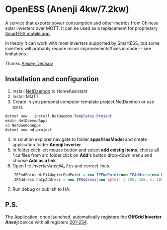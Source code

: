 # OpenESS (Anenji 4kw/7.2kw)

A service that exports power consumption and other metrics from Chinese solar inverters over MQTT. It can be used as a replacement for proprietary [SmartESS mobile app](https://play.google.com/store/apps/details?id=com.eybond.smartclient.ess).

In theory it can work with most inverters supported by SmartESS, but some inverters will probably require minor improvements/fixes in code -- see limitations.

Thanks [Alexey Denisov](https://github.com/alexeyden/openess)

## Installation and configuration

1. Install [NetDaemon](https://netdaemon.xyz/) to HomeAssistant
2. Install MQTT.
3. Create in you personal computer template project NetDaemon or use exist.

``` powershell
dotnet new --install NetDaemon.Templates.Project
mkdir NetDaemonApps
cd NetDaemonApps
dotnet new nd-project
```

4. In solution explorer navigate to folder <b>apps/HasModel</b> and create application folder <b>Anenji Inverter</b>.
5. In folder click left mouse button and select <b>add existig items</b>, choise all *.cs files from src folder,click on <b>Add</b>'s button drop-down menu and choose <b>Add as a link</b>
6. Open file <i>InverterAnenji4_7.cs</i> and correct lines.

``` C#
    IPEndPoint WiFiAdapterEndPoint = new IPEndPoint(new IPAddress(new byte[] { 192, 168, 1, 128 }), 58899);
    IPAddress haIpAddress = new IPAddress(new byte[] { 192, 168, 1, 100 });

```
7. Run debug or publish to HA.

## P.S.

The Application, once launched, automatically registers the <b> OffGrid Inverter Anenji </b> device with all registers [201-234]( https://github.com/HotNoob/PythonProtocolGateway/blob/main/protocols/eg4/eg4_3000ehv_v1.holding_registry_map.csv ).
 
 